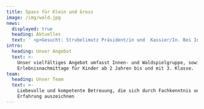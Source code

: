 ```yaml
---
title: Spass für Klein und Gross
image: /img/wald.jpg
news:
  displayed: true
  heading: Aktuelles
  text: ' <p>Gesucht: Strubelimutz Präsident/in und  Kassier/In. Bei Interesse bitte per E-Mail an strubelimutz@protonmail.ch oder bei den Spielgruppenleiterinnen melden</p> <p> </p>'
intro:
  heading: Unser Angebot
  text: >-
    Unser vielfältiges Angebot umfasst Innen- und Waldspielgruppe, sowie
    Erlebnisnachmittage für Kinder ab 2 Jahren bis und mit 3. Klasse.
team:
  heading: Unser Team
  text: >-
    Liebevolle und kompetente Betreuung, die sich durch Fachkenntnis und
    Erfahrung auszeichnen
---
```


